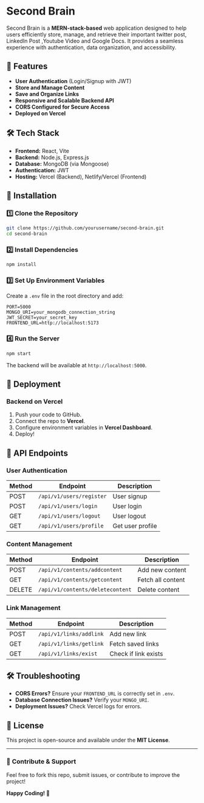 # Second Brain

Second Brain is a **MERN-stack-based** web application designed to help users efficiently store, manage, and retrieve their important twitter post, LinkedIn Post ,Youtube Video and Google Docs. It provides a seamless experience with authentication, data organization, and accessibility.


## 🚀 Features
- **User Authentication** (Login/Signup with JWT)
- **Store and Manage Content**
- **Save and Organize Links**
- **Responsive and Scalable Backend API**
- **CORS Configured for Secure Access**
- **Deployed on Vercel**

## 🛠 Tech Stack
- **Frontend:** React, Vite
- **Backend:** Node.js, Express.js
- **Database:** MongoDB (via Mongoose)
- **Authentication:** JWT
- **Hosting:** Vercel (Backend), Netlify/Vercel (Frontend)

## 🔧 Installation
### **1️⃣ Clone the Repository**
```bash
git clone https://github.com/yourusername/second-brain.git
cd second-brain
```

### **2️⃣ Install Dependencies**
```bash
npm install
```

### **3️⃣ Set Up Environment Variables**
Create a `.env` file in the root directory and add:
```env
PORT=5000
MONGO_URI=your_mongodb_connection_string
JWT_SECRET=your_secret_key
FRONTEND_URL=http://localhost:5173
```

### **4️⃣ Run the Server**
```bash
npm start
```
The backend will be available at `http://localhost:5000`.

## 🚀 Deployment
### **Backend on Vercel**
1. Push your code to GitHub.
2. Connect the repo to **Vercel**.
3. Configure environment variables in **Vercel Dashboard**.
4. Deploy!

## 📂 API Endpoints
### **User Authentication**
| Method | Endpoint              | Description       |
|--------|----------------------|------------------|
| POST   | `/api/v1/users/register` | User signup     |
| POST   | `/api/v1/users/login`    | User login      |
| GET    | `/api/v1/users/logout`   | User logout     |
| GET    | `/api/v1/users/profile`  | Get user profile |

### **Content Management**
| Method | Endpoint                   | Description            |
|--------|---------------------------|------------------------|
| POST   | `/api/v1/contents/addcontent`  | Add new content       |
| GET    | `/api/v1/contents/getcontent`  | Fetch all content     |
| DELETE | `/api/v1/contents/deletecontent` | Delete content       |

### **Link Management**
| Method | Endpoint                 | Description            |
|--------|-------------------------|------------------------|
| POST   | `/api/v1/links/addlink`  | Add new link          |
| GET    | `/api/v1/links/getlink`  | Fetch saved links      |
| GET    | `/api/v1/links/exist`    | Check if link exists   |

## 🛠 Troubleshooting
- **CORS Errors?** Ensure your `FRONTEND_URL` is correctly set in `.env`.
- **Database Connection Issues?** Verify your `MONGO_URI`.
- **Deployment Issues?** Check Vercel logs for errors.

## 📜 License
This project is open-source and available under the **MIT License**.

---
### 🎯 **Contribute & Support**
Feel free to fork this repo, submit issues, or contribute to improve the project!

**Happy Coding! 🚀**

